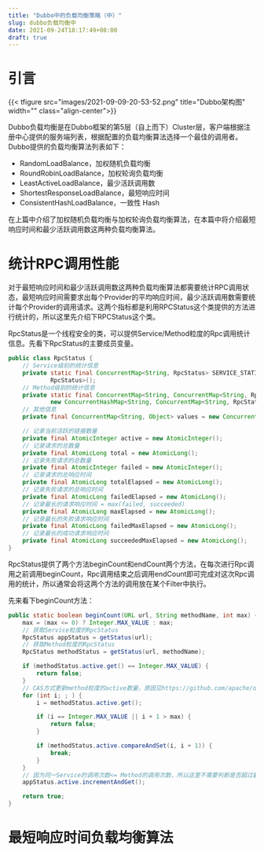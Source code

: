 ```yaml
---
title: "Dubbo中的负载均衡策略（中）"
slug: dubbo负载均衡中
date: 2021-09-24T18:17:49+08:00
draft: true
---
```


<!--more-->

# 引言

{{< tfigure src="images/2021-09-09-20-53-52.png" title="Dubbo架构图" width="" class="align-center">}}

Dubbo负载均衡是在Dubbo框架的第5层（自上而下）Cluster层，客户端根据注册中心提供的服务端列表，根据配置的负载均衡算法选择一个最佳的调用者。Dubbo提供的负载均衡算法列表如下：

- RandomLoadBalance，加权随机负载均衡
- RoundRobinLoadBalance，加权轮询负载均衡
- LeastActiveLoadBalance，最少活跃调用数
- ShortestResponseLoadBalance，最短响应时间
- ConsistentHashLoadBalance，一致性 Hash

在上篇中介绍了加权随机负载均衡与加权轮询负载均衡算法，在本篇中将介绍最短响应时间和最少活跃调用数这两种负载均衡算法。

# 统计RPC调用性能

对于最短响应时间和最少活跃调用数这两种负载均衡算法都需要统计RPC调用状态，最短响应时间需要求出每个Provider的平均响应时间，最少活跃调用数需要统计每个Provider的调用请求。这两个指标都是利用RPCStatus这个类提供的方法进行统计的，所以这里先介绍下RPCStatus这个类。

RpcStatus是一个线程安全的类，可以提供Service/Method粒度的Rpc调用统计信息。先看下RpcStatus的主要成员变量。

```java
public class RpcStatus {
	// Service级别的统计信息
    private static final ConcurrentMap<String, RpcStatus> SERVICE_STATISTICS = new ConcurrentHashMap<String,
            RpcStatus>();
	// Method级别的统计信息
    private static final ConcurrentMap<String, ConcurrentMap<String, RpcStatus>> METHOD_STATISTICS =
            new ConcurrentHashMap<String, ConcurrentMap<String, RpcStatus>>();
	// 其他信息
    private final ConcurrentMap<String, Object> values = new ConcurrentHashMap<String, Object>();

	// 记录当前活跃的链接数量
    private final AtomicInteger active = new AtomicInteger();
	// 记录请求的总数量
    private final AtomicLong total = new AtomicLong();
	// 记录失败请求的总数量
    private final AtomicInteger failed = new AtomicInteger();
	// 记录请求的总响应时间
    private final AtomicLong totalElapsed = new AtomicLong();
	// 记录失败请求的总响应时间
    private final AtomicLong failedElapsed = new AtomicLong();
	// 记录最长的请求响应时间 = max(failed, succeeded)
    private final AtomicLong maxElapsed = new AtomicLong();
	// 记录最长的失败请求响应时间
    private final AtomicLong failedMaxElapsed = new AtomicLong();
	// 记录最长的成功请求响应时间
    private final AtomicLong succeededMaxElapsed = new AtomicLong();
}
```

RpcStatus提供了两个方法beginCount和endCount两个方法，在每次进行Rpc调用之前调用beginCount，Rpc调用结束之后调用endCount即可完成对这次Rpc调用的统计，所以通常会将这两个方法的调用放在某个Filter中执行。

先来看下beginCount方法：

```java
public static boolean beginCount(URL url, String methodName, int max) {
	max = (max <= 0) ? Integer.MAX_VALUE : max;
	// 获取Service粒度的RpcStatus
	RpcStatus appStatus = getStatus(url);
	// 获取Method粒度的RpcStatus
	RpcStatus methodStatus = getStatus(url, methodName);

	if (methodStatus.active.get() == Integer.MAX_VALUE) {
		return false;
	}
	// CAS方式更新method粒度的active数量，原因见https://github.com/apache/dubbo/pull/5881
	for (int i; ; ) {
		i = methodStatus.active.get();

		if (i == Integer.MAX_VALUE || i + 1 > max) {
			return false;
		}

		if (methodStatus.active.compareAndSet(i, i + 1)) {
			break;
		}
	}
	// 因为同一Service的调用次数<= Method的调用次数，所以这里不需要判断是否超过最大值
	appStatus.active.incrementAndGet();

	return true;
}
```

# 最短响应时间负载均衡算法



